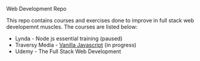Web Development Repo

This repo contains courses and exercises done to improve in full stack web developemnt muscles. The courses are listed below:

- Lynda - Node js essential training (paused)
- Traversy Media - [Vanilla Javascript](https://www.youtube.com/playlist?list=PLillGF-RfqbbnEGy3ROiLWk7JMCuSyQtX) (in progress)
- Udemy - The Full Stack Web Development
